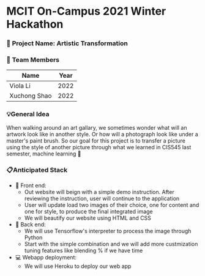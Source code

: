 # MCIT On-Campus 2021 Winter Hackathon  
### :open_file_folder: **Project Name:** Artistic Transformation

### :running: **Team Members**   
| Name        | Year        |
| ----------- | ----------- |
|   Viola Li  | 2022        |
| Xuchong Shao| 2022        |


### :bulb:**General Idea** 
When walking around an art gallary, we sometimes wonder what will an artwork look like in another style. Or how will a photograph look like under a master's paint brush. So our goal for this project is to transfer a picture using the style of another picture through what we learned in CIS545 last semester, machine learning :raised_hands:

### :clipboard:**Anticipated Stack**
*  :iphone: Front end: 
   * Out website will beign with a simple demo instruction. After reviewing the instruction, user will continue to the application
   * User will update load two images of their choice, one for content and one for style, to produce the final integrated image
   * We will beautify our website using HTML and CSS
*  :floppy_disk: Back end: 
   * We will use Tensorflow's interpreter to process the image through Python
   * Start with the simple combination and we will add more custmization tuning features like blending % if we have time
*  :computer: Webapp deployment:
   * We will use Heroku to deploy our web app

